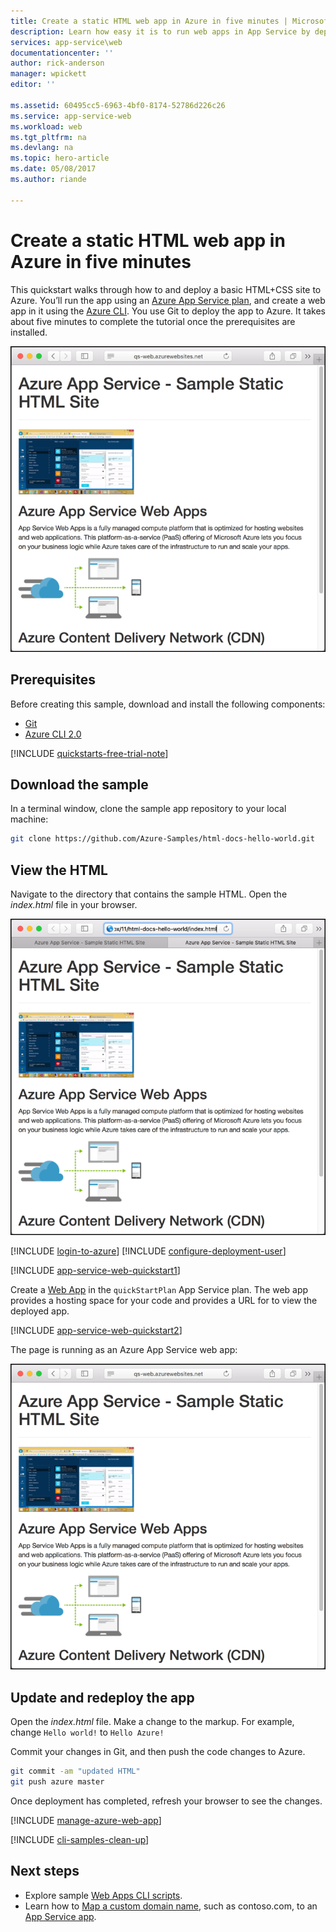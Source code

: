 ```yaml
---
title: Create a static HTML web app in Azure in five minutes | Microsoft Docs
description: Learn how easy it is to run web apps in App Service by deploying a sample app.
services: app-service\web
documentationcenter: ''
author: rick-anderson
manager: wpickett
editor: ''

ms.assetid: 60495cc5-6963-4bf0-8174-52786d226c26
ms.service: app-service-web
ms.workload: web
ms.tgt_pltfrm: na
ms.devlang: na
ms.topic: hero-article
ms.date: 05/08/2017
ms.author: riande

---
```

# Create a static HTML web app in Azure in five minutes

This quickstart walks through how to and deploy a basic HTML+CSS site to Azure. You’ll run the app using an [Azure App Service plan](https://docs.microsoft.com/azure/app-service/azure-web-sites-web-hosting-plans-in-depth-overview), and create a web app in it using the [Azure CLI](https://docs.microsoft.com/en-us/cli/azure/get-started-with-azure-cli). You use Git to deploy the app to Azure. It takes about five minutes to complete the tutorial once the prerequisites are installed.

![hello-world-in-browser](media/app-service-web-get-started-html/hello-world-in-browser-az.png)

## Prerequisites

Before creating this sample, download and install the following components:

- [Git](https://git-scm.com/)
- [Azure CLI 2.0](https://docs.microsoft.com/cli/azure/install-azure-cli)

[!INCLUDE [quickstarts-free-trial-note](../../includes/quickstarts-free-trial-note.md)]

## Download the sample

In a terminal window, clone the sample app repository to your local machine:

```bash
git clone https://github.com/Azure-Samples/html-docs-hello-world.git
```

## View the HTML

Navigate to the directory that contains the sample HTML. Open the *index.html* file in your browser.

![hello-world-in-browser](media/app-service-web-get-started-html/hello-world-in-browser.png)

[!INCLUDE [login-to-azure](../../includes/login-to-azure.md)] 
[!INCLUDE [configure-deployment-user](../../includes/configure-deployment-user.md)] 

[!INCLUDE [app-service-web-quickstart1](../../includes/app-service-web-quickstart1.md)] 

Create a [Web App](app-service-web-overview.md) in the `quickStartPlan` App Service plan. 
The web app provides a hosting space for your code and provides a URL for to view the deployed app.

[!INCLUDE [app-service-web-quickstart2](../../includes/app-service-web-quickstart2.md)] 

The page is running as an Azure App Service web app:

![hello-world-in-browser](media/app-service-web-get-started-html/hello-world-in-browser-az.png)

## Update and redeploy the app

Open the *index.html* file. Make a change to the markup. For example, change `Hello world!` to `Hello Azure!`

Commit your changes in Git, and then push the code changes to Azure.

```bash
git commit -am "updated HTML"
git push azure master
```

Once deployment has completed, refresh your browser to see the changes.

[!INCLUDE [manage-azure-web-app](../../includes/manage-azure-web-app.md)]


[!INCLUDE [cli-samples-clean-up](../../includes/cli-samples-clean-up.md)]

## Next steps

- Explore sample [Web Apps CLI scripts](app-service-cli-samples.md).
- Learn how to [Map a custom domain name](app-service-web-tutorial-custom-domain.md), such as contoso.com, to an [App Service app](app-service-web-tutorial-custom-domain.md).